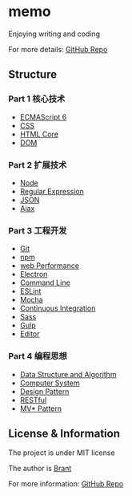 # memo

Enjoying writing and coding

For more details: [GitHub Repo](https://github.com/Brant-Ma/memo)

## Structure

### Part 1 核心技术
- [ECMAScript 6](article/ECMAScript6.md)
- [CSS](article/CSS.md)
- [HTML Core](article/HTMLCore.md)
- [DOM](article/DOM.md)

### Part 2 扩展技术
- [Node](article/Node.md)
- [Regular Expression](article/RegularExpression.md)
- [JSON](article/JSON.md)
- [Ajax](article/Ajax.md)

### Part 3 工程开发
- [Git](article/Git.md)
- [npm](article/npm.md)
- [web Performance](article/webPerformance.md)
- [Electron](article/Electron.md)
- [Command Line](article/CommandLine.md)
- [ESLint](article/ESLint.md)
- [Mocha](article/Mocha.md)
- [Continuous Integration](article/ContinuousIntegration.md)
- [Sass](article/Sass.md)
- [Gulp](article/Gulp.md)
- [Editor](article/Editor.md)

### Part 4 编程思想
- [Data Structure and Algorithm](article/DataStructureAndAlgorithm.md)
- [Computer System](article/ComputerSystem.md)
- [Design Pattern](article/DesignPattern.md)
- [RESTful](article/RESTful.md)
- [MV* Pattern](article/MV*Pattern.md)

## License & Information

The project is under MIT license

The author is [Brant](https://github.com/Brant-Ma)

For more information: [GitHub Repo](https://github.com/Brant-Ma/memo)

